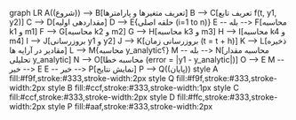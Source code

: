 graph LR
    A((شروع)) --> B[تعریف متغیرها و پارامترها]
    B --> C[تعریف تابع f(t, y1, y2)]
    C --> D[مقداردهی اولیه]
    D --> E{حلقه اصلی (i=1 to n)}
    E -- بله --> F[محاسبه k1 و m1]
    F --> G[محاسبه k2 و m2]
    G --> H[محاسبه k3 و m3]
    H --> I[محاسبه k4 و m4]
    I --> J[بروزرسانی y1 و y2]
    J --> K[بروزرسانی زمان (t = t + h)]
    K --> L[ذخیره مقادیر در آرایه ها]
    L --> M{محاسبه y_analytic؟}
    M -- بله --> N[محاسبه مقدار تحلیلی y_analytic]
    N --> O[محاسبه خطا (error = |y1 - y_analytic|)]
    O --> E
    M -- خیر --> E
    E -- خیر --> P[نمایش نتایج]
    P --> Q((پایان))
    style A fill:#f9f,stroke:#333,stroke-width:2px
    style Q fill:#f9f,stroke:#333,stroke-width:2px
    style B fill:#ccf,stroke:#333,stroke-width:1px
    style C fill:#ccf,stroke:#333,stroke-width:2px
    style D fill:#ffc,stroke:#333,stroke-width:2px
    style P fill:#aaf,stroke:#333,stroke-width:2px
